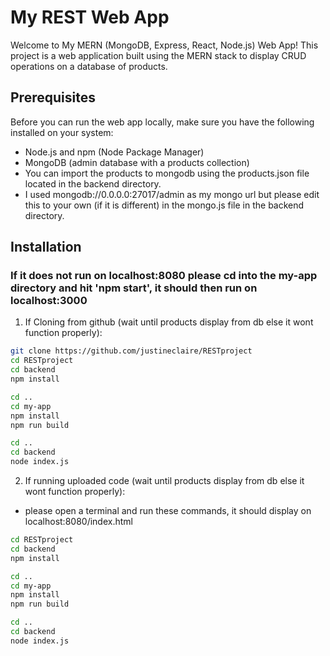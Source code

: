 # My REST Web App

Welcome to My MERN (MongoDB, Express, React, Node.js) Web App! This project is a web application built using the MERN stack to display CRUD operations on a database of products. 

## Prerequisites

Before you can run the web app locally, make sure you have the following installed on your system:

- Node.js and npm (Node Package Manager)
- MongoDB (admin database with a products collection)
- You can import the products to mongodb using the products.json file located in the backend directory. 
- I used mongodb://0.0.0.0:27017/admin as my mongo url but please edit this to your own (if it is different) in the mongo.js file in the backend directory.

## Installation
### If it does not run on localhost:8080 please cd into the my-app directory and hit 'npm start', it should then run on localhost:3000

1. If Cloning from github (wait until products display from db else it wont function properly):

```bash
git clone https://github.com/justineclaire/RESTproject
cd RESTproject
cd backend 
npm install

cd ..
cd my-app
npm install
npm run build

cd ..
cd backend
node index.js
```

2. If running uploaded code (wait until products display from db else it wont function properly):
- please open a terminal and run these commands, it should display on localhost:8080/index.html

```bash
cd RESTproject
cd backend 
npm install

cd ..
cd my-app
npm install
npm run build

cd ..
cd backend
node index.js




